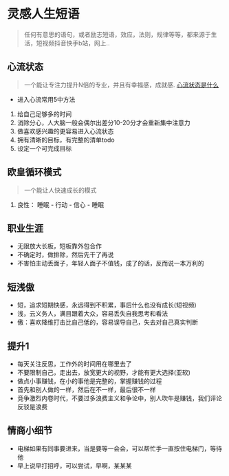 # 灵感人生短语

> 任何有意思的语句，或者励志短语，效应，法则，规律等等，都来源于生活，短视频抖音快手b站，网上..


## 心流状态
> 一个能让专注力提升N倍的专业，并且有幸福感，成就感. 
<a href="https://vd3.bdstatic.com/mda-kcvqvabq5fimw1bx/hd/mda-kcvqvabq5fimw1bx.mp4" target="_blank">心流状态是什么</a>

* 进入心流常用5中方法
1. 给自己足够多的时间
2. 消除分心，人大脑一般会偶尔出差分10-20分才会重新集中注意力
3. 做喜欢感兴趣的更容易进入心流状态
4. 拥有清晰的目标，有完整的清单todo
5. 设定一个可完成目标


## 欧皇循环模式
> 一个能让人快速成长的模式
1. 良性： 睡眠 - 行动 - 信心 - 睡眠

## 职业生涯
* 无限放大长板，短板靠外包合作
* 不确定时，做排除，然后先干了再说
* 不害怕主动丢面子，年轻人面子不值钱，成了的话，反而说一本万利的

## 短浅傲
* 短，追求短期快感，永远得到不积累，事后什么也没有成长(短视频)
* 浅，云义务人，满目跟着大众，容易丢失自我思考和看法
* 傲：喜欢降维打击比自己低的，容易误导自己，失去对自己真实判断

## 提升1
* 每天关注反思，工作外的时间用在哪里去了
* 不要限制自己，走出去，放宽更大的视野，才能有更大选择(亚软)
* 做点小事赚钱，在小的事他是完整的，掌握赚钱的过程
* 首先和别人做的一样，然后在不一样，最后很不一样
* 竞争激烈内卷时代，不要过多浪费主义和争论中，别人吹牛是赚钱，我们评论反驳是浪费


## 情商小细节
* 电梯如果有同事要进来，当是要等一会会，可以帮忙手一直按住电梯门，等待他
* 早上说早打招呼，可以尝试，早啊，某某某

